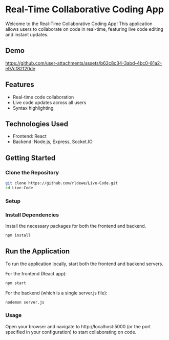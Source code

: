 

# Real-Time Collaborative Coding App

Welcome to the Real-Time Collaborative Coding App! This application allows users to collaborate on code in real-time, featuring live code editing and instant updates.

## Demo


https://github.com/user-attachments/assets/b62c8c34-3abd-4bc0-81a2-e97cf82f20de


## Features

- Real-time code collaboration
- Live code updates across all users
- Syntax highlighting

## Technologies Used

- Frontend: React
- Backend: Node.js, Express, Socket.IO

## Getting Started

### Clone the Repository

```bash
git clone https://github.com/rldewe/Live-Code.git
cd Live-Code
```
### Setup

### Install Dependencies

Install the necessary packages for both the frontend and backend.

```bash
npm install
```
## Run the Application

To run the application locally, start both the frontend and backend servers.

For the frontend (React app):

```bash
npm start
```
For the backend (which is a single server.js file):
```bash
nodemon server.js
```
### Usage
Open your browser and navigate to http://localhost:5000 (or the port specified in your configuration) to start collaborating on code.





